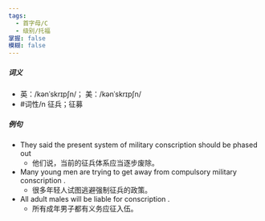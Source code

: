 ```yaml
---
tags:
  - 首字母/C
  - 级别/托福
掌握: false
模糊: false
---
```

##### 词义
- 英：/kənˈskrɪpʃn/； 美：/kənˈskrɪpʃn/
- #词性/n  征兵；征募
##### 例句
- They said the present system of military conscription should be phased out
	- 他们说，当前的征兵体系应当逐步废除。
- Many young men are trying to get away from compulsory military conscription .
	- 很多年轻人试图逃避强制征兵的政策。
- All adult males will be liable for conscription .
	- 所有成年男子都有义务应征入伍。
